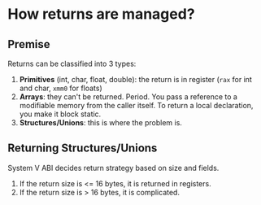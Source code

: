 # How returns are managed?

## Premise

Returns can be classified into 3 types:

1. **Primitives** (int, char, float, double): the return is in register (`rax` for int and char, `xmm0` for floats)
2. **Arrays**: they can't be returned. Period. You pass a reference to a modifiable memory from the caller itself. To return a local declaration, you make it block static.
3. **Structures/Unions**: this is where the problem is.

## Returning Structures/Unions

System V ABI decides return strategy based on size and fields.

1. If the return size is <= 16 bytes, it is returned in registers.
2. If the return size is > 16 bytes, it is complicated.

